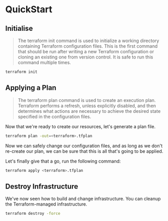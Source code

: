 # QuickStart

## Initialise

> The terraform init command is used to initialize a working directory containing Terraform configuration files. This is the first command that should be run after writing a new Terraform configuration or cloning an existing one from version control. It is safe to run this command multiple times.

```sh
terraform init
```

## Applying a Plan

> The terraform plan command is used to create an execution plan. Terraform performs a refresh, unless explicitly disabled, and then determines what actions are necessary to achieve the desired state specified in the configuration files.

Now that we're ready to create our resources, let's generate a plan file.

```sh
terraform plan -out=<terraform>.tfplan
```

Now we can safely change our configuration files, and as long as we don't re-create our plan, we can be sure that this is all that's going to be applied.

Let's finally give that a go, run the following command:

```sh
terraform apply <terraform>.tfplan
```

## Destroy Infrastructure

We've now seen how to build and change infrastructure. You can cleanup the Terraform-managed infrastructure.

```sh
terraform destroy -force
```
